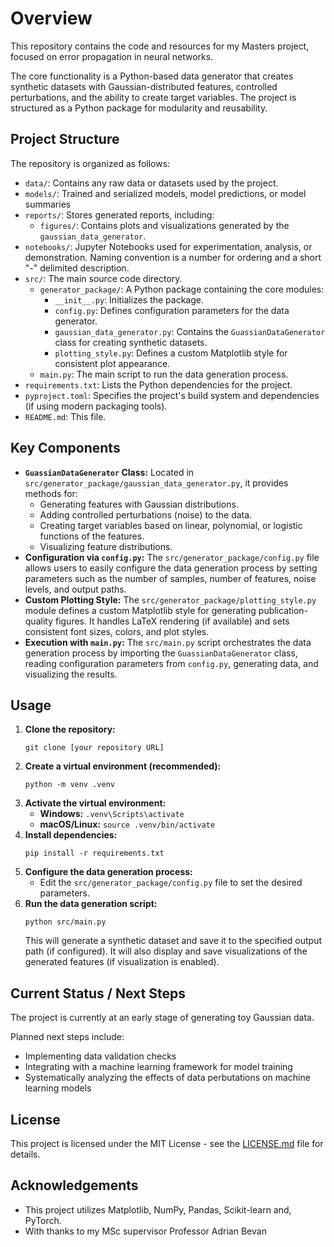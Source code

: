 # Overview

This repository contains the code and resources for my Masters project, focused on error propagation in neural networks.

The core functionality is a Python-based data generator that creates synthetic datasets with Gaussian-distributed features, controlled perturbations, and the ability to create target variables.  The project is structured as a Python package for modularity and reusability.

## Project Structure

The repository is organized as follows:

*   `data/`: Contains any raw data or datasets used by the project.
*   `models/`: Trained and serialized models, model predictions, or model summaries
*   `reports/`: Stores generated reports, including:
    *   `figures/`: Contains plots and visualizations generated by the `gaussian_data_generator`.
*   `notebooks/`: Jupyter Notebooks used for experimentation, analysis, or demonstration. Naming convention is a number for ordering and a short "-" delimited description.
*   `src/`:  The main source code directory.
    *   `generator_package/`: A Python package containing the core modules:
        *   `__init__.py`: Initializes the package.
        *   `config.py`: Defines configuration parameters for the data generator.
        *   `gaussian_data_generator.py`: Contains the `GuassianDataGenerator` class for creating synthetic datasets.
        *   `plotting_style.py`: Defines a custom Matplotlib style for consistent plot appearance.
    *   `main.py`: The main script to run the data generation process.
*   `requirements.txt`: Lists the Python dependencies for the project.
*   `pyproject.toml`: Specifies the project's build system and dependencies (if using modern packaging tools).
*   `README.md`: This file.

## Key Components

*   **`GuassianDataGenerator` Class:** Located in `src/generator_package/gaussian_data_generator.py`, it provides methods for:
    *   Generating features with Gaussian distributions.
    *   Adding controlled perturbations (noise) to the data.
    *   Creating target variables based on linear, polynomial, or logistic functions of the features.
    *   Visualizing feature distributions.
*   **Configuration via `config.py`:** The `src/generator_package/config.py` file allows users to easily configure the data generation process by setting parameters such as the number of samples, number of features, noise levels, and output paths.
*   **Custom Plotting Style:** The `src/generator_package/plotting_style.py` module defines a custom Matplotlib style for generating publication-quality figures. It handles LaTeX rendering (if available) and sets consistent font sizes, colors, and plot styles.
*   **Execution with `main.py`:** The `src/main.py` script orchestrates the data generation process by importing the `GuassianDataGenerator` class, reading configuration parameters from `config.py`, generating data, and visualizing the results.

## Usage

1.  **Clone the repository:**
    ```
    git clone [your repository URL]
    ```
2.  **Create a virtual environment (recommended):**
    ```
    python -m venv .venv
    ```
3.  **Activate the virtual environment:**
    *   **Windows:** `.venv\Scripts\activate`
    *   **macOS/Linux:** `source .venv/bin/activate`
4.  **Install dependencies:**
    ```
    pip install -r requirements.txt
    ```
5.  **Configure the data generation process:**
    *   Edit the `src/generator_package/config.py` file to set the desired parameters.
6.  **Run the data generation script:**
    ```
    python src/main.py
    ```
    This will generate a synthetic dataset and save it to the specified output path (if configured). It will also display and save visualizations of the generated features (if visualization is enabled).

## Current Status / Next Steps

The project is currently at an early stage of generating toy Gaussian data.

Planned next steps include:

*   Implementing data validation checks
*   Integrating with a machine learning framework for model training
*   Systematically analyzing the effects of data perbutations on machine learning models

## License

This project is licensed under the MIT License - see the [LICENSE.md](LICENSE.md) file for details.

## Acknowledgements

*   This project utilizes Matplotlib, NumPy, Pandas, Scikit-learn and, PyTorch.
*   With thanks to my MSc supervisor Professor Adrian Bevan 